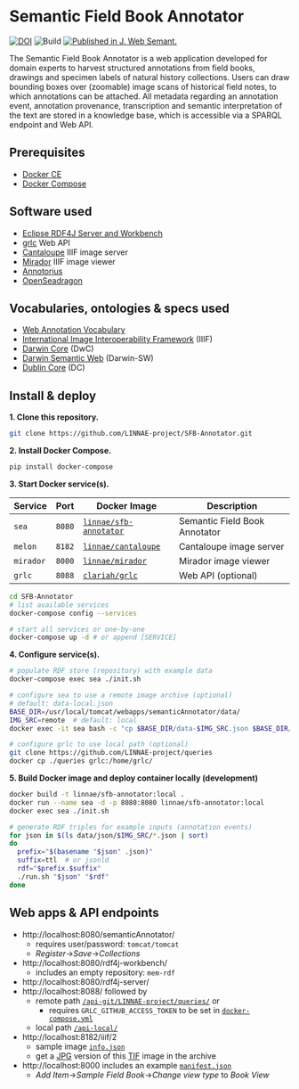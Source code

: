# Semantic Field Book Annotator

[![DOI](https://zenodo.org/badge/DOI/10.5281/zenodo.4602264.svg)](https://doi.org/10.5281/zenodo.4602264)
![Build](https://github.com/LINNAE-project/SFB-Annotator/workflows/continuous_integration/badge.svg)
[![Published in J. Web Semant.](https://img.shields.io/badge/published%20in-JWebSemant-blue.svg)](https://doi.org/10.1016/j.websem.2018.06.002)

The Semantic Field Book Annotator is a web application developed for domain experts to harvest structured annotations from field books, drawings and specimen labels of natural history collections. Users can draw bounding boxes over (zoomable) image scans of historical field notes, to which annotations can be attached. All metadata regarding an annotation event, annotation provenance, transcription and semantic interpretation of the text are stored in a knowledge base, which is accessible via a SPARQL endpoint and Web API.

## Prerequisites
- [Docker CE](https://docs.docker.com/install/)
- [Docker Compose](https://docs.docker.com/compose/install/)

## Software used
- [Eclipse RDF4J Server and Workbench](https://github.com/eclipse/rdf4j)
- [grlc](https://github.com/CLARIAH/grlc) Web API
- [Cantaloupe](https://github.com/cantaloupe-project/cantaloupe) IIIF image server
- [Mirador](https://github.com/projectmirador/mirador) IIIF image viewer
- [Annotorius](https://github.com/recogito/annotorious)
- [OpenSeadragon](https://github.com/openseadragon/openseadragon)

## Vocabularies, ontologies & specs used
- [Web Annotation Vocabulary](https://www.w3.org/TR/annotation-vocab/)
- [International Image Interoperability Framework](https://iiif.io/) (IIIF)
- [Darwin Core](https://dwc.tdwg.org/) (DwC)
- [Darwin Semantic Web](http://purl.org/dsw/) (Darwin-SW)
- [Dublin Core](http://purl.org/dc/terms/) (DC)

## Install & deploy

**1. Clone this repository.**

```bash
git clone https://github.com/LINNAE-project/SFB-Annotator.git
```
**2. Install Docker Compose.**

```bash
pip install docker-compose
```

**3. Start Docker service(s).**

| Service | Port | Docker Image | Description |
| ------- | ---- | -------------| ----------- |
| `sea` | `8080` | [`linnae/sfb-annotator`](https://hub.docker.com/r/linnae/sfb-annotator) | Semantic Field Book Annotator |
| `melon` | `8182` | [`linnae/cantaloupe`](https://hub.docker.com/r/linnae/cantaloupe) | Cantaloupe image server |
| `mirador` | `8000` | [`linnae/mirador`](https://hub.docker.com/r/linnae/mirador) | Mirador image viewer |
| `grlc` | `8088` | [`clariah/grlc`](https://hub.docker.com/r/clariah/grlc) | Web API (optional)|

```bash
cd SFB-Annotator
# list available services
docker-compose config --services

# start all services or one-by-one
docker-compose up -d # or append [SERVICE]
```

**4. Configure service(s).**

```bash
# populate RDF store (repository) with example data
docker-compose exec sea ./init.sh

# configure sea to use a remote image archive (optional)
# default: data-local.json
BASE_DIR=/usr/local/tomcat/webapps/semanticAnnotator/data/
IMG_SRC=remote  # default: local
docker exec -it sea bash -c "cp $BASE_DIR/data-$IMG_SRC.json $BASE_DIR/data.json"

# configure grlc to use local path (optional)
git clone https://github.com/LINNAE-project/queries
docker cp ./queries grlc:/home/grlc/
```

**5. Build Docker image and deploy container locally (development)**

```bash
docker build -t linnae/sfb-annotator:local .
docker run --name sea -d -p 8080:8080 linnae/sfb-annotator:local
docker exec sea ./init.sh

# generate RDF triples for example inputs (annotation events)
for json in $(ls data/json/$IMG_SRC/*.json | sort)
do
  prefix="$(basename "$json" .json)"
  suffix=ttl  # or jsonld
  rdf="$prefix.$suffix"
  ./run.sh "$json" "$rdf"
done
```

## Web apps & API endpoints
- http://localhost:8080/semanticAnnotator/
  - requires user/password: `tomcat/tomcat`
  - _Register_->_Save_->_Collections_
- http://localhost:8080/rdf4j-workbench/
  - includes an empty repository: `mem-rdf`
- http://localhost:8080/rdf4j-server/
- http://localhost:8088/ followed by
  - remote path [`/api-git/LINNAE-project/queries/`](http://localhost:8088/api-git/LINNAE-project/queries/) or
    - requires `GRLC_GITHUB_ACCESS_TOKEN` to be set in [`docker-compose.yml`](https://github.com/LINNAE-project/SFB-Annotator/blob/master/docker-compose.yml#L27)
  - local path [`/api-local/`](http://localhost:8088/api-local/)
- http://localhost:8182/iiif/2
  - sample image [`info.json`](http://localhost:8182/iiif/2/900c341c1c10fff7:MMNAT01_PM_NNM001001033_001/info.json)
  - get a [JPG](http://localhost:8182/iiif/2/900c341c1c10fff7:MMNAT01_PM_NNM001001033_001/full/max/0/default.jpg) version of this [TIF](https://trng-repository.surfsara.nl/deposit/900c341c1c10fff7/files/MMNAT01_PM_NNM001001033_001.tif) image in the archive
- http://localhost:8000 includes an example [`manifest.json`](data/manifest.json)
  - _Add Item_->_Sample Field Book_->_Change view type_ to _Book View_
